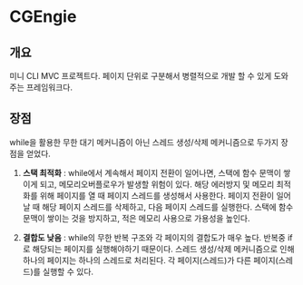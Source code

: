 # CGEngie
## 개요
미니  CLI MVC 프로젝트다. 페이지 단위로 구분해서 병렬적으로 개발 할 수 있게 도와주는 프레임워크다. 

## 장점
while을 활용한 무한 대기 메커니즘이 아닌 스레드 생성/삭제 메커니즘으로 두가지 장점을 얻었다.  

1. **스택 최적화** : while에서 계속해서 페이지 전환이 일어나면, 스택에 함수 문맥이 쌓이게 되고, 메모리오버플로우가 발생할 위험이 있다. 해당 에러방지 및 메모리 최적화를 위해 페이지를 열 때 페이지 
스레드를 생성해서 사용한다. 페이지 전환이 일어날 때 해당 페이지 스레드를 삭제하고, 다음 페이지 스레드를 실행한다. 스택에 함수 문맥이 쌓이는 것을 방지하고, 적은 메모리 사용으로 가용성을 높인다.

2. **결합도 낮음** : while의 무한 반복 구조와 각 페이지의 결합도가 매우 높다. 반복중 if로 해당되는 페이지를 실행해야하기 때문이다. 스레드 생성/삭제 메커니즘으로 인해 하나의 페이지는 하나의 스레드로 
처리된다. 각 페이지(스레드)가 다른 페이지(스레드)를 실행할 수 있다. 
